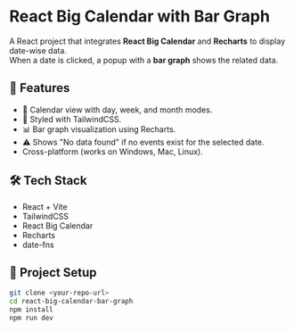 # React Big Calendar with Bar Graph

A React project that integrates **React Big Calendar** and **Recharts** to display date-wise data.  
When a date is clicked, a popup with a **bar graph** shows the related data.

## 🚀 Features
- 📅 Calendar view with day, week, and month modes.
- 🎨 Styled with TailwindCSS.
- 📊 Bar graph visualization using Recharts.
- ⚠️ Shows "No data found" if no events exist for the selected date.
- Cross-platform (works on Windows, Mac, Linux).

## 🛠 Tech Stack
- React + Vite
- TailwindCSS
- React Big Calendar
- Recharts
- date-fns

## 📂 Project Setup
```bash
git clone <your-repo-url>
cd react-big-calendar-bar-graph
npm install
npm run dev
